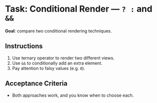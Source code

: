 # Task: Conditional Render — `? :` and `&&`


**Goal**: compare two conditional rendering techniques.


## Instructions
1. Use ternary operator to render two different views.
2. Use `&&` to conditionally add an extra element.
3. Pay attention to falsy values (e.g. `0`).


## Acceptance Criteria
- Both approaches work, and you know when to choose each.